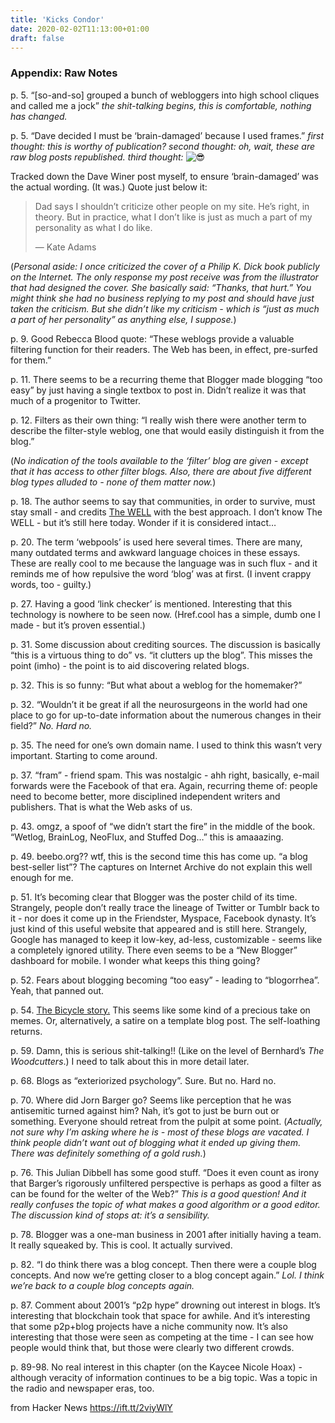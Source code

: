 ```yaml
---
title: 'Kicks Condor'
date: 2020-02-02T11:13:00+01:00
draft: false
---
```


### Appendix: Raw Notes

p. 5. “\[so-and-so\] grouped a bunch of webloggers into high school cliques and called me a jock” _the shit-talking begins, this is comfortable, nothing has changed._

p. 5. “Dave decided I must be ‘brain-damaged’ because I used frames.” _first thought: this is worthy of publication? second thought: oh, wait, these are raw blog posts republished. third thought:_ ![😎](https://www.kickscondor.com/images/emoji/1f60e.png)

Tracked down the Dave Winer post myself, to ensure ‘brain-damaged’ was the actual wording. (It was.) Quote just below it:

> Dad says I shouldn’t criticize other people on my site. He’s right, in theory. But in practice, what I don’t like is just as much a part of my personality as what I do like.
> 
> — Kate Adams

(_Personal aside: I once criticized the cover of a Philip K. Dick book publicly on the Internet. The only response my post receive was from the illustrator that had designed the cover. She basically said: “Thanks, that hurt.” You might think she had no business replying to my post and should have just taken the criticism. But she didn’t like my criticism - which is “just as much a part of her personality” as anything else, I suppose._)

p. 9. Good Rebecca Blood quote: “These weblogs provide a valuable filtering function for their readers. The Web has been, in effect, pre-surfed for them.”

p. 11. There seems to be a recurring theme that Blogger made blogging “too easy” by just having a single textbox to post in. Didn’t realize it was that much of a progenitor to Twitter.

p. 12. Filters as their own thing: “I really wish there were another term to describe the filter-style weblog, one that would easily distinguish it from the blog.”

(_No indication of the tools available to the ‘filter’ blog are given - except that it has access to other filter blogs. Also, there are about five different blog types alluded to - none of them matter now._)

p. 18. The author seems to say that communities, in order to survive, must stay small - and credits [The WELL](https://www.well.com/) with the best approach. I don’t know The WELL - but it’s still here today. Wonder if it is considered intact…

p. 20. The term ‘webpools’ is used here several times. There are many, many outdated terms and awkward language choices in these essays. These are really cool to me because the language was in such flux - and it reminds me of how repulsive the word ‘blog’ was at first. (I invent crappy words, too - guilty.)

p. 27. Having a good ‘link checker’ is mentioned. Interesting that this technology is nowhere to be seen now. (Href.cool has a simple, dumb one I made - but it’s proven essential.)

p. 31. Some discussion about crediting sources. The discussion is basically “this is a virtuous thing to do” vs. “it clutters up the blog”. This misses the point (imho) - the point is to aid discovering related blogs.

p. 32. This is so funny: “But what about a weblog for the homemaker?”

p. 32. “Wouldn’t it be great if all the neurosurgeons in the world had one place to go for up-to-date information about the numerous changes in their field?” _No. Hard no._

p. 35. The need for one’s own domain name. I used to think this wasn’t very important. Starting to come around.

p. 37. “fram” - friend spam. This was nostalgic - ahh right, basically, e-mail forwards were the Facebook of that era. Again, recurring theme of: people need to become better, more disciplined independent writers and publishers. That is what the Web asks of us.

p. 43. omgz, a spoof of “we didn’t start the fire” in the middle of the book. “Wetlog, BrainLog, NeoFlux, and Stuffed Dog…” this is amaaazing.

p. 49. beebo.org?? wtf, this is the second time this has come up. “a blog best-seller list”? The captures on Internet Archive do not explain this well enough for me.

p. 51. It’s becoming clear that Blogger was the poster child of its time. Strangely, people don’t really trace the lineage of Twitter or Tumblr back to it - nor does it come up in the Friendster, Myspace, Facebook dynasty. It’s just kind of this useful website that appeared and is still here. Strangely, Google has managed to keep it low-key, ad-less, customizable - seems like a completely ignored utility. There even seems to be a “New Blogger” dashboard for mobile. I wonder what keeps this thing going?

p. 52. Fears about blogging becoming “too easy” - leading to “blogorrhea”. Yeah, that panned out.

p. 54. [The Bicycle story.](https://www.metafilter.com/comments.mefi/2382) This seems like some kind of a precious take on memes. Or, alternatively, a satire on a template blog post. The self-loathing returns.

p. 59. Damn, this is serious shit-talking!! (Like on the level of Bernhard’s _The Woodcutters_.) I need to talk about this in more detail later.

p. 68. Blogs as “exteriorized psychology”. Sure. But no. Hard no.

p. 70. Where did Jorn Barger go? Seems like perception that he was antisemitic turned against him? Nah, it’s got to just be burn out or something. Everyone should retreat from the pulpit at some point. (_Actually, not sure why I’m asking where he is - most of these blogs are vacated. I think people didn’t want out of blogging what it ended up giving them. There was definitely something of a gold rush._)

p. 76. This Julian Dibbell has some good stuff. “Does it even count as irony that Barger’s rigorously unfiltered perspective is perhaps as good a filter as can be found for the welter of the Web?” _This is a good question! And it really confuses the topic of what makes a good algorithm or a good editor. The discussion kind of stops at: it’s a sensibility._

p. 78. Blogger was a one-man business in 2001 after initially having a team. It really squeaked by. This is cool. It actually survived.

p. 82. “I do think there was a blog concept. Then there were a couple blog concepts. And now we’re getting closer to a blog concept again.” _Lol. I think we’re back to a couple blog concepts again._

p. 87. Comment about 2001’s “p2p hype” drowning out interest in blogs. It’s interesting that blockchain took that space for awhile. And it’s interesting that some p2p+blog projects have a niche community now. It’s also interesting that those were seen as competing at the time - I can see how people would think that, but those were clearly two different crowds.

p. 89-98. No real interest in this chapter (on the Kaycee Nicole Hoax) - although veracity of information continues to be a big topic. Was a topic in the radio and newspaper eras, too.

  
  
from Hacker News https://ift.tt/2viyWlY